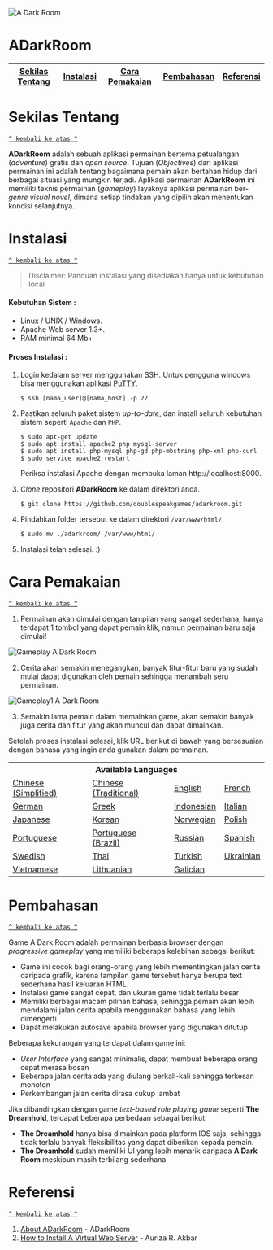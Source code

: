 ![A Dark Room](https://github.com/doublespeakgames/adarkroom/blob/master/img/Logo1.jpg)
# ADarkRoom

[Sekilas Tentang](#sekilas-tentang) | [Instalasi](#instalasi) | [Cara Pemakaian](#cara-pemakaian) | [Pembahasan](#pembahasan) | [Referensi](#referensi)
:---:|:---:|:---:|:---:|:---:


# Sekilas Tentang
[`^ kembali ke atas ^`](#)

**ADarkRoom** adalah sebuah aplikasi permainan bertema petualangan (*adventure*) gratis dan *open source*. Tujuan (*Objectives*) dari aplikasi permainan ini adalah tentang bagaimana pemain akan bertahan hidup dari berbagai situasi yang mungkin terjadi. Aplikasi permainan **ADarkRoom** ini memiliki teknis permainan (*gameplay*) layaknya aplikasi permainan ber-*genre* *visual novel*, dimana setiap tindakan yang dipilih akan menentukan kondisi selanjutnya. 


# Instalasi
[`^ kembali ke atas ^`](#)

> Disclaimer: Panduan instalasi yang disediakan hanya untuk kebutuhan local

#### Kebutuhan Sistem :
- Linux / UNIX / Windows.
- Apache Web server 1.3+.
- RAM minimal 64 Mb+

#### Proses Instalasi :
1. Login kedalam server menggunakan SSH. Untuk pengguna windows bisa menggunakan aplikasi [PuTTY](http://www.putty.org/).
    ```
    $ ssh [nama_user]@[nama_host] -p 22
    ```

2. Pastikan seluruh paket sistem *up-to-date*, dan install seluruh kebutuhan sistem seperti `Apache` dan `PHP`.
    ```
    $ sudo apt-get update
    $ sudo apt install apache2 php mysql-server
    $ sudo apt install php-mysql php-gd php-mbstring php-xml php-curl
    $ sudo service apache2 restart
    ```
    Periksa instalasi Apache dengan membuka laman http://localhost:8000.

3. *Clone* repositori **ADarkRoom** ke dalam direktori anda. 
    ```
    $ git clone https://github.com/doublespeakgames/adarkroom.git
    ```

4. Pindahkan folder tersebut ke dalam direktori `/var/www/html/`.
    ```
    $ sudo mv ./adarkroom/ /var/www/html/
    ```
    
5. Instalasi telah selesai. :)

# Cara Pemakaian
[`^ kembali ke atas ^`](#)
1. Permainan akan dimulai dengan tampilan yang sangat sederhana, hanya terdapat 1 tombol yang dapat pemain klik, namun permainan baru saja dimulai!

![Gameplay A Dark Room](https://i.ibb.co/PQJLfFJ/a-dark-room.png)

2. Cerita akan semakin menegangkan, banyak fitur-fitur baru yang sudah mulai dapat digunakan oleh pemain sehingga menambah seru permainan.

![Gameplay1 A Dark Room](https://i.ibb.co/6NnsgLK/upd.png)

3. Semakin lama pemain dalam memainkan game, akan semakin banyak juga cerita dan fitur yang akan muncul dan dapat dimainkan.

Setelah proses instalasi selesai, klik URL berikut di bawah yang bersesuaian dengan bahasa yang ingin anda gunakan dalam permainan.

<table>
<tr><th colspan=4>Available Languages</tr>
<tr>
	<td><a href="http://localhost:8000/adarkroom/?lang=zh_cn">Chinese (Simplified)</a></td>
	<td><a href="http://localhost:8000/adarkroom/?lang=zh_tw">Chinese (Traditional)</a></td>
	<td><a href="http://localhost:8000/adarkroom/?lang=en">English</a></td>
	<td><a href="http://localhost:8000/adarkroom/?lang=fr">French</a></td>
</tr><tr>
	<td><a href="http://localhost:8000/adarkroom/?lang=de">German</a></td>
	<td><a href="http://localhost:8000/adarkroom/?lang=el">Greek</a></td>
	<td><a href="http://localhost:8000/adarkroom/?lang=id">Indonesian</a></td>
	<td><a href="http://localhost:8000/adarkroom/?lang=it">Italian</a></td>
</tr><tr>
	<td><a href="http://localhost:8000/adarkroom/?lang=ja">Japanese</a></td>
	<td><a href="http://localhost:8000/adarkroom/?lang=ko">Korean</a></td>
	<td><a href="http://localhost:8000/adarkroom/?lang=nb">Norwegian</a></td>
	<td><a href="http://localhost:8000/adarkroom/?lang=pl">Polish</a></td>
</tr><tr>
	<td><a href="http://localhost:8000/adarkroom/?lang=pt">Portuguese</a></td>
	<td><a href="http://localhost:8000/adarkroom/?lang=pt_br">Portuguese (Brazil)</a></td>
	<td><a href="http://localhost:8000/adarkroom/?lang=ru">Russian</a></td>
	<td><a href="http://localhost:8000/adarkroom/?lang=es">Spanish</a></td>
</tr><tr>
	<td><a href="http://localhost:8000/adarkroom/?lang=sv">Swedish</a></td>
	<td><a href="http://localhost:8000/adarkroom/?lang=th">Thai</a></td>
	<td><a href="http://localhost:8000/adarkroom/?lang=tr">Turkish</a></td>
	<td><a href="http://localhost:8000/adarkroom/?lang=uk">Ukrainian</a></td>
</tr><tr>
	<td><a href="http://adarkroom.doublespeakgames.com/?lang=vi">Vietnamese</a></td>
	<td><a href="http://adarkroom.doublespeakgames.com/?lang=lt_LT">Lithuanian</a></td>
	<td><a href="http://adarkroom.doublespeakgames.com/?lang=gl">Galician</a></td>
</tr>
</table>

# Pembahasan
[`^ kembali ke atas ^`](#)

Game A Dark Room adalah permainan berbasis browser dengan *progressive gameplay* yang memiliki beberapa kelebihan sebagai berikut:

* Game ini cocok bagi orang-orang yang lebih mementingkan jalan cerita daripada grafik, karena tampilan game tersebut hanya berupa text sederhana hasil keluaran HTML.
* Instalasi game sangat cepat, dan ukuran game tidak terlalu besar
* Memiliki berbagai macam pilihan bahasa, sehingga pemain akan lebih mendalami jalan cerita apabila menggunakan bahasa yang lebih dimengerti
* Dapat melakukan autosave apabila browser yang digunakan ditutup

Beberapa kekurangan yang terdapat dalam game ini:
* *User Interface* yang sangat minimalis, dapat membuat beberapa orang cepat merasa bosan
* Beberapa jalan cerita ada yang diulang berkali-kali sehingga terkesan monoton
* Perkembangan jalan cerita dirasa cukup lambat

Jika dibandingkan dengan game *text-based role playing game* seperti **The Dreamhold**, terdapat beberapa perbedaan sebagai berikut:
* **The Dreamhold** hanya bisa dimainkan pada platform IOS saja, sehingga tidak terlalu banyak fleksibilitas yang dapat diberikan kepada pemain.
* **The Dreamhold** sudah memiliki UI yang lebih menarik daripada **A Dark Room** meskipun masih terbilang sederhana


# Referensi
[`^ kembali ke atas ^`](#)

1. [About ADarkRoom](https://github.com/doublespeakgames/adarkroom) - ADarkRoom
2. [How to Install A Virtual Web Server](https://github.com/auriza/komdat-lab/blob/master/p01.md) - Auriza R. Akbar
